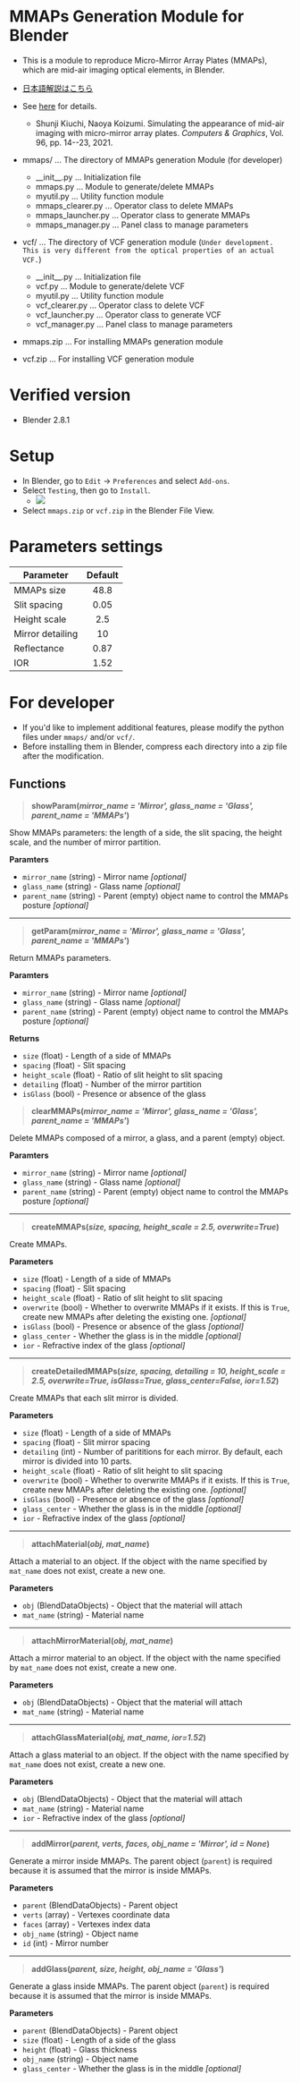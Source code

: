 # MMAPs Generation Module for Blender
- This is a module to reproduce Micro-Mirror Array Plates (MMAPs), which are mid-air imaging optical elements, in Blender.
- [日本語解説はこちら](https://github.com/uec-media-design-lab/MMAPs_Module/blob/master/READMEJP.md)

- See [here](https://doi.org/10.1016/j.cag.2021.02.007)  for details.
  -  Shunji Kiuchi, Naoya Koizumi. Simulating the appearance of mid-air imaging with micro-mirror array plates. *Computers & Graphics*, Vol. 96, pp. 14--23, 2021.

- mmaps/ ... The directory of MMAPs generation Module (for developer)
  - \_\_init\_\_.py       ... Initialization file
  - mmaps.py          ... Module to generate/delete MMAPs
  - myutil.py         ... Utility function module
  - mmaps_clearer.py  ... Operator class to delete MMAPs
  - mmaps_launcher.py ... Operator class to generate MMAPs
  - mmaps_manager.py  ... Panel class to manage parameters
- vcf/ ... The directory of VCF generation module (`Under development. This is very different from the optical properties of an actual VCF.`)
  - \_\_init\_\_.py       ... Initialization file
  - vcf.py            ... Module to generate/delete VCF
  - myutil.py         ... Utility function module
  - vcf_clearer.py    ... Operator class to delete VCF
  - vcf_launcher.py   ... Operator class to generate VCF
  - vcf_manager.py    ... Panel class to manage parameters
- mmaps.zip           ... For installing MMAPs generation module
- vcf.zip             ... For installing VCF generation module

# Verified version
- Blender 2.8.1


# Setup

- In Blender, go to `Edit` -> `Preferences` and select `Add-ons`.
- Select `Testing`, then go to `Install`.
  - ![](img/addon.png)
- Select `mmaps.zip` or `vcf.zip` in the Blender File View.

# Parameters settings
| Parameter        | Default |
| ---              | :-:     |
| MMAPs size       | 48.8    |
| Slit spacing     | 0.05    |
| Height scale     | 2.5     |
| Mirror detailing | 10      |
| Reflectance      | 0.87    |
| IOR              | 1.52    |

# For developer
- If you'd like to implement additional features, please modify the python files under `mmaps/` and/or `vcf/`.
- Before installing them in Blender, compress each directory into a zip file after the modification.

## Functions

> **showParam(_mirror_name = 'Mirror', glass_name = 'Glass', parent_name = 'MMAPs'_)**

Show MMAPs parameters: the length of a side, the slit spacing, the height scale, and the number of mirror partition.

**Paramters**
- `mirror_name` (string) - Mirror name _[optional]_ 
- `glass_name` (string) - Glass name _[optional]_ 
- `parent_name` (string) - Parent (empty) object name to control the MMAPs posture _[optional]_ 

---
> **getParam(_mirror_name = 'Mirror', glass_name = 'Glass', parent_name = 'MMAPs'_)**

Return MMAPs parameters.

**Paramters**
- `mirror_name` (string) - Mirror name _[optional]_ 
- `glass_name` (string) - Glass name _[optional]_ 
- `parent_name` (string) - Parent (empty) object name to control the MMAPs posture _[optional]_ 

**Returns**
- `size` (float) - Length of a side of MMAPs
- `spacing` (float) - Slit spacing
- `height_scale` (float) - Ratio of slit height to slit spacing
- `detailing` (float) - Number of the mirror partition
- `isGlass` (bool) - Presence or absence of the glass

> **clearMMAPs(_mirror_name = 'Mirror', glass_name = 'Glass', parent_name = 'MMAPs'_)**

Delete MMAPs composed of a mirror, a glass, and a parent (empty) object.

**Paramters**
- `mirror_name` (string) - Mirror name _[optional]_ 
- `glass_name` (string) - Glass name _[optional]_ 
- `parent_name` (string) - Parent (empty) object name to control the MMAPs posture _[optional]_ 

---

> **createMMAPs(_size, spacing, height_scale = 2.5, overwrite=True_)**

Create MMAPs.

**Parameters**
- `size` (float) - Length of a side of MMAPs
- `spacing` (float) - Slit spacing
- `height_scale` (float) - Ratio of slit height to slit spacing
- `overwrite` (bool) - Whether to overwrite MMAPs if it exists. If this is `True`, create new MMAPs after deleting the existing one. _[optional]_ 
- `isGlass` (bool) - Presence or absence of the glass _[optional]_ 
- `glass_center` - Whether the glass is in the middle _[optional]_ 
- `ior` - Refractive index of the glass _[optional]_ 

---

> **createDetailedMMAPs(_size, spacing, detailing = 10, height_scale = 2.5, overwrite=True, isGlass=True, glass_center=False, ior=1.52_)**

Create MMAPs that each slit mirror is divided.

**Parameters**
- `size` (float) - Length of a side of MMAPs
- `spacing` (float) - Slit mirror spacing
- `detailing` (int) - Number of parititions for each mirror. By default, each mirror is divided into 10 parts.
- `height_scale` (float) - Ratio of slit height to slit spacing
- `overwrite` (bool) - Whether to overwrite MMAPs if it exists. If this is `True`, create new MMAPs after deleting the existing one. _[optional]_ 
- `isGlass` (bool) - Presence or absence of the glass _[optional]_ 
- `glass_center` - Whether the glass is in the middle _[optional]_ 
- `ior` - Refractive index of the glass _[optional]_ 

---

> **attachMaterial(_obj, mat_name_)**

Attach a material to an object. If the object with the name specified by `mat_name` does not exist, create a new one.

**Parameters**
- `obj` (BlendDataObjects) - Object that the material will attach
- `mat_name` (string) - Material name

---

> **attachMirrorMaterial(_obj, mat_name_)**

Attach a mirror material to an object. If the object with the name specified by `mat_name` does not exist, create a new one.

**Parameters**
- `obj` (BlendDataObjects) - Object that the material will attach
- `mat_name` (string) - Material name

---

> **attachGlassMaterial(_obj, mat_name, ior=1.52_)**

Attach a glass material to an object. If the object with the name specified by `mat_name` does not exist, create a new one.

**Parameters**
- `obj` (BlendDataObjects) - Object that the material will attach
- `mat_name` (string) - Material name
- `ior` - Refractive index of the glass _[optional]_ 

---

> **addMirror(_parent, verts, faces, obj_name = 'Mirror', id = None_)**

Generate a mirror inside MMAPs. The parent object (`parent`) is required because it is assumed that the mirror is inside MMAPs.

**Parameters**
- `parent` (BlendDataObjects) - Parent object
- `verts` (array) - Vertexes coordinate data
- `faces` (array) - Vertexes index data
- `obj_name` (string) - Object name
- `id` (int) - Mirror number

---

> **addGlass(_parent, size, height, obj_name = 'Glass'_)**

Generate a glass inside MMAPs. The parent object (`parent`) is required because it is assumed that the mirror is inside MMAPs.

**Parameters**
- `parent` (BlendDataObjects) - Parent object
- `size` (float) - Length of a side of the glass
- `height` (float) - Glass thickness
- `obj_name` (string) - Object name
- `glass_center` - Whether the glass is in the middle _[optional]_ 


